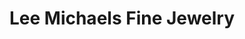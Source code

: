 ---
title: "Lee Michaels Fine Jewelry"
url: /albuquerque/lee-michaels-fine-jewelry/
shop: jewelry
---